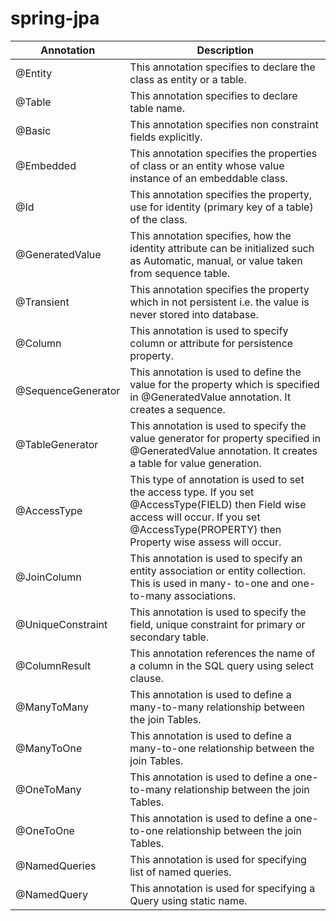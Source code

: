 # spring-jpa
Annotation | Description
--------|------------
@Entity| This annotation specifies to declare the class as entity or a table.
@Table| This annotation specifies to declare table name.
@Basic| This annotation specifies non constraint fields explicitly.
@Embedded| This annotation specifies the properties of class or an entity whose value instance of an embeddable class.
@Id| This annotation specifies the property, use for identity (primary key of a table) of the class.
@GeneratedValue| This annotation specifies, how the identity attribute can be initialized such as Automatic, manual, or value taken from sequence table.
@Transient| This annotation specifies the property which in not persistent i.e. the value is never stored into database.
@Column| This annotation is used to specify column or attribute for persistence property.
@SequenceGenerator| This annotation is used to define the value for the property which is specified in @GeneratedValue annotation. It creates a sequence.
@TableGenerator| This annotation is used to specify the value generator for property specified in @GeneratedValue annotation. It creates a table for value generation.
@AccessType| This type of annotation is used to set the access type. If you set @AccessType(FIELD) then Field wise access will occur. If you set @AccessType(PROPERTY) then Property wise assess will occur.
@JoinColumn| This annotation is used to specify an entity association or entity collection. This is used in many- to-one and one-to-many associations.
@UniqueConstraint| This annotation is used to specify the field, unique constraint for primary or secondary table.
@ColumnResult| This annotation references the name of a column in the SQL query using select clause.
@ManyToMany|This annotation is used to define a many-to-many relationship between the join Tables.
@ManyToOne|This annotation is used to define a many-to-one relationship between the join Tables.
@OneToMany|This annotation is used to define a one-to-many relationship between the join Tables.
@OneToOne|This annotation is used to define a one-to-one relationship between the join Tables.
@NamedQueries|This annotation is used for specifying list of named queries.
@NamedQuery|This annotation is used for specifying a Query using static name.